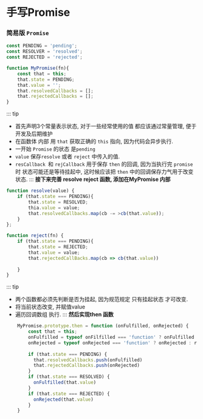 # 手写Promise

### 简易版 `Promise` 

```` javascript
const PENDING = 'pending';
const RESOLVER = 'resolved';
const REJECTED = 'rejected';

function MyPromise(fn){
    const that = this;
    that.state = PENDING;
    that.value = '';
    that.resolvedCallbacks = [];
    that.rejectedCallbacks = [];
}
````
::: tip
* 首先声明3个常量表示状态, 对于一些经常使用的值 都应该通过常量管理, 便于开发及后期维护
* 在函数体 内部 用 `that` 获取正确的 `this` 指向, 因为代码会异步执行.
* 一开始 `Promise` 的状态 是`pending `
* `value` 保存`resolve` 或者 `reject` 中传入的值.
* `resCallback `和 `rejCallback` 用于保存 `then` 的回调, 因为当执行完 `promise` 时 状态可能还是等待挂起中, 这时候应该把 `then` 中的回调保存力气用于改变状态.
:::
**接下来完善 resolve reject 函数, 添加在MyPromise 内部**
```js
function resolve(value) {
    if (that.state === PENDING){
        that.state = RESOLVED;
        thia.value = value;
        that.resolvedCallbacks.map(cb -= >cb(that.value));
    }
};

function reject(fn) {
    if (that.state === PENDING){
        that.state = REJECTED;
        that.value = value;
        that.rejectedCallBacks.map(cb => cb(that.value))
        
    }
}

```
::: tip
- 两个函数都必须先判断是否为挂起, 因为规范规定 只有挂起状态 才可改变.
- 将当前状态改变, 并赋值value
- 遍历回调数组 执行.
:::
**然后实现then 函数**
``` javascript
    MyPromise.prototype.then = function (onFulfilled, onRejected) {
        const that = this;
        onFulfilled = typeof onFilfilled === 'function' ? onFulfilled : v => v;
        onRejected = typeof onRejected === 'function' ? onRejected : r => { throw r };
        
        if (that.state === PENDING) {
          that.resolvedCallbacks.push(onFulfilled)
          that.rejectedCallbacks.push(onRejected)
        }
        if (that.state === RESOLVED) {
          onFulfilled(that.value)
        }
        if (that.state === REJECTED) {
          onRejected(that.value)
        }  
    }
```


